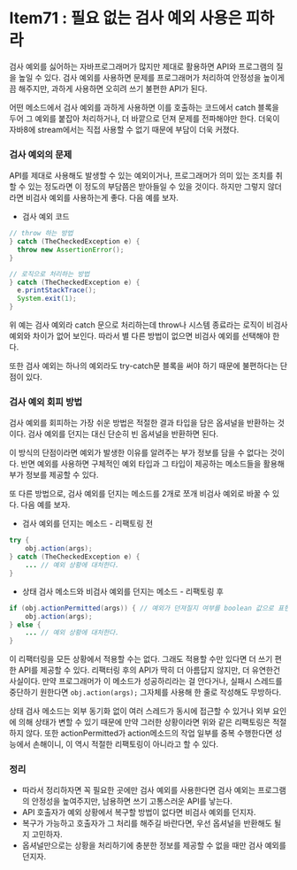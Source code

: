 # Item71 : 필요 없는 검사 예외 사용은 피하라

검사 예외를 싫어하는 자바프로그래머가 많지만 제대로 활용하면 API와 프로그램의 질을 높일 수 있다. 검사 예외를 사용하면 문제를 프로그래머가 처리하여 안정성을 높이게끔 해주지만, 과하게 사용하면 오히려 쓰기 불편한 API가 된다.

어떤 메소드에서 검사 예외를 과하게 사용하면 이를 호출하는 코드에서 catch 블록을 두어 그 예외를 붙잡아 처리하거나, 더 바깥으로 던져 문제를 전파해야만 한다. 더욱이 자바8에 stream에서는 직접 사용할 수 없기 때문에 부담이 더욱 커졌다.



### 검사 예외의 문제

API를 제대로 사용해도 발생할 수 있는 예외이거나, 프로그래머가 의미 있는 조치를 취할 수 있는 정도라면 이 정도의 부담쯤은 받아들일 수 있을 것이다. 하지만 그렇지 않더라면 비검사 예외를 사용하는게 좋다. 다음 예를 보자.

* 검사 예외 코드

```java
// throw 하는 방법
} catch (TheCheckedException e) {
  throw new AssertionError();
}

// 로직으로 처리하는 방법
} catch (TheCheckedException e) {
  e.printStackTrace();
  System.exit(1);
}
```

위 예는 검사 예외라 catch 문으로 처리하는데 throw나 시스템 종료라는 로직이 비검사 예외와 차이가 없어 보인다. 따라서 별 다른 방법이 없으면 비검사 예외를 선택해야 한다.

또한 검사 예외는 하나의 예외라도 try-catch문 블록을 써야 하기 때문에 불편하다는 단점이 있다.



### 검사 예외 회피 방법

검사 예외를 회피하는 가장 쉬운 방법은 적절한 결과 타입을 담은 옵셔널을 반환하는 것이다. 검사 예외를 던지는 대신 단순히 빈 옵셔널을 반환하면 된다. 

이 방식의 단점이라면 예외가 발생한 이유를 알려주는 부가 정보를 담을 수 없다는 것이다. 반면 예외를 사용하면 구체적인 예외 타입과 그 타입이 제공하는 메소드들을 활용해 부가 정보를 제공할 수 있다.

또 다른 방법으로, 검사 예외를 던지는 메소드를 2개로 쪼개 비검사 예외로 바꿀 수 있다. 다음 예를 보자.

* 검사 예외를 던지는 메소드 - 리팩토링 전

```java
try {
	obj.action(args);
} catch (TheCheckedException e) {
	... // 예외 상황에 대처한다.
}
```

* 상태 검사 메소드와 비검사 예외를 던지는 메소드 - 리팩토링 후

```java
if (obj.actionPermitted(args)) { // 예외가 던져질지 여부를 boolean 값으로 표현 - 상태 검사 메소드
	obj.action(args);
} else {
	... // 예외 상황에 대처한다.
}
```

이 리팩터링을 모든 상황에서 적용할 수는 없다. 그래도 적용할 수만 있다면 더 쓰기 편한 API를 제공할 수 있다. 리팩터링 후의 API가 딱히 더 아름답지 않지만, 더 유연한건 사실이다. 만약 프로그래머가 이 메소드가 성공하리라는 걸 안다거나, 실패시 스레드를 중단하기 원한다면 `obj.action(args);` 그자체를 사용해 한 줄로 작성해도 무방하다.

상태 검사 메소드는 외부 동기화 없이 여러 스레드가 동시에 접근할 수 있거나 외부 요인에 의해 상태가 변할 수 있기 때문에 만약 그러한 상황이라면 위와 같은 리팩토링은 적절하지 않다. 또한 actionPermitted가 action메소드의 작업 일부를 중복 수행한다면 성능에서 손해이니, 이 역시 적절한 리팩토링이 아니라고 할 수 있다.



### 정리

* 따라서 정리하자면 꼭 필요한 곳에만 검사 예외를 사용한다면 검사 예외는 프로그램의 안정성을 높여주지만, 남용하면 쓰기 고통스러운 API를 낳는다. 
* API 호출자가 예외 상황에서 복구할 방법이 없다면 비검사 예외를 던지자. 
* 복구가 가능하고 호출자가 그 처리를 해주길 바란다면, 우선 옵셔널을 반환해도 될지 고민하자. 
* 옵셔널만으로는 상황을 처리하기에 충분한 정보를 제공할 수 없을 때만 검사 예외를 던지자.
